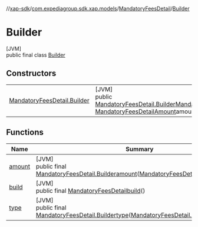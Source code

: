 //[xap-sdk](../../../../index.md)/[com.expediagroup.sdk.xap.models](../../index.md)/[MandatoryFeesDetail](../index.md)/[Builder](index.md)

# Builder

[JVM]\
public final class [Builder](index.md)

## Constructors

| | |
|---|---|
| [MandatoryFeesDetail.Builder](-mandatory-fees-detail.-builder.md) | [JVM]<br>public [MandatoryFeesDetail.Builder](index.md)[MandatoryFeesDetail.Builder](-mandatory-fees-detail.-builder.md)([MandatoryFeesDetail.Type](../-type/index.md)type, [MandatoryFeesDetailAmount](../../-mandatory-fees-detail-amount/index.md)amount) |

## Functions

| Name | Summary |
|---|---|
| [amount](amount.md) | [JVM]<br>public final [MandatoryFeesDetail.Builder](index.md)[amount](amount.md)([MandatoryFeesDetailAmount](../../-mandatory-fees-detail-amount/index.md)amount) |
| [build](build.md) | [JVM]<br>public final [MandatoryFeesDetail](../index.md)[build](build.md)() |
| [type](type.md) | [JVM]<br>public final [MandatoryFeesDetail.Builder](index.md)[type](type.md)([MandatoryFeesDetail.Type](../-type/index.md)type) |
